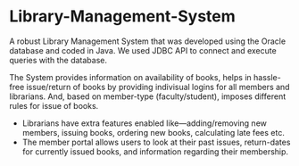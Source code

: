 # Library-Management-System

A robust Library Management System that was developed using the Oracle database and coded in Java. We used JDBC API to connect and execute queries with the database.

The System provides information on availability of books, helps in hassle-free issue/return of books by providing indivisual logins for all members and librarians. And, based on member-type (faculty/student), imposes different rules for issue of books.

- Librarians have extra features enabled like—adding/removing new members, issuing books, ordering new books, calculating late fees etc.
- The member portal allows users to look at their past issues, return-dates for currently issued books, and information regarding their membership.
